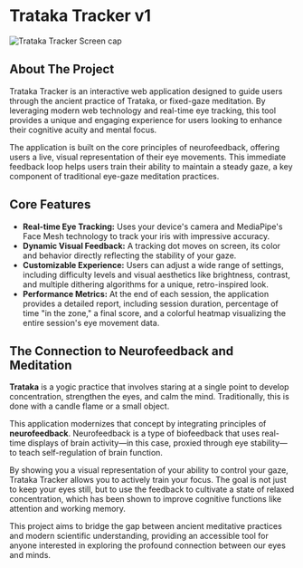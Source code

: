 # Trataka Tracker v1

![Trataka Tracker Screen cap](https://github.com/user-attachments/assets/2cde50f4-61e4-4c41-9d37-68ca5ba959e7)


## About The Project

Trataka Tracker is an interactive web application designed to guide users through the ancient practice of Trataka, or fixed-gaze meditation. By leveraging modern web technology and real-time eye tracking, this tool provides a unique and engaging experience for users looking to enhance their cognitive acuity and mental focus.

The application is built on the core principles of neurofeedback, offering users a live, visual representation of their eye movements. This immediate feedback loop helps users train their ability to maintain a steady gaze, a key component of traditional eye-gaze meditation practices.

## Core Features

*   **Real-time Eye Tracking:** Uses your device's camera and MediaPipe's Face Mesh technology to track your iris with impressive accuracy.
*   **Dynamic Visual Feedback:** A tracking dot moves on screen, its color and behavior directly reflecting the stability of your gaze.
*   **Customizable Experience:** Users can adjust a wide range of settings, including difficulty levels and visual aesthetics like brightness, contrast, and multiple dithering algorithms for a unique, retro-inspired look.
*   **Performance Metrics:** At the end of each session, the application provides a detailed report, including session duration, percentage of time "in the zone," a final score, and a colorful heatmap visualizing the entire session's eye movement data.

## The Connection to Neurofeedback and Meditation

**Trataka** is a yogic practice that involves staring at a single point to develop concentration, strengthen the eyes, and calm the mind. Traditionally, this is done with a candle flame or a small object.

This application modernizes that concept by integrating principles of **neurofeedback**. Neurofeedback is a type of biofeedback that uses real-time displays of brain activity—in this case, proxied through eye stability—to teach self-regulation of brain function.

By showing you a visual representation of your ability to control your gaze, Trataka Tracker allows you to actively train your focus. The goal is not just to keep your eyes still, but to use the feedback to cultivate a state of relaxed concentration, which has been shown to improve cognitive functions like attention and working memory.

This project aims to bridge the gap between ancient meditative practices and modern scientific understanding, providing an accessible tool for anyone interested in exploring the profound connection between our eyes and minds. 
